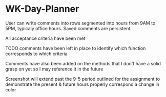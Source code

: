# WK-Day-Planner

User can write comments into rows segmented into hours from 9AM to 5PM, typicaly office hours. Saved comments are persistent.

All acceptance criteria have been met

TODO comments have been left in place to identify which function corresponds to which criteria

Comments have also been added on the methods that I don't have a solid grasp on yet so I may reference it in the future

Screenshot will extend past the 9-5 period outlined for the assignment to demonstrate the present & future hours properly correspond a change in color
